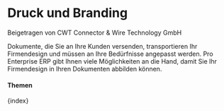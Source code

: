 <!-- add-breadcrumbs -->
# Druck und Branding
<span class="text-muted contributed-by">Beigetragen von CWT Connector & Wire Technology GmbH</span>

Dokumente, die Sie an Ihre Kunden versenden, transportieren Ihr Firmendesign und müssen an Ihre Bedürfnisse angepasst werden. Pro Enterprise ERP gibt Ihnen viele Möglichkeiten an die Hand, damit Sie Ihr Firmendesign in Ihren Dokumenten abbilden können.

#### Themen

{index}
